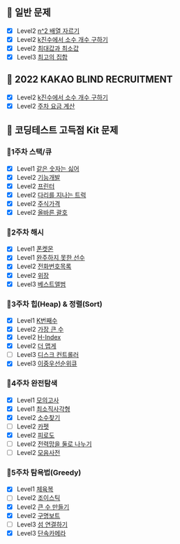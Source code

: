 ## 📖 일반 문제

- [x] Level2 [n^2 배열 자르기](https://school.programmers.co.kr/learn/courses/30/lessons/87390)
- [x] Level2 [k진수에서 소수 개수 구하기](https://school.programmers.co.kr/learn/courses/30/lessons/92335)
- [x] Level2 [최대값과 최소값](https://school.programmers.co.kr/learn/courses/30/lessons/12939)
- [x] Level3 [최고의 집합](https://school.programmers.co.kr/learn/courses/30/lessons/12938)

## 📖 2022 KAKAO BLIND RECRUITMENT

- [x] Level2 [k진수에서 소수 개수 구하기](https://school.programmers.co.kr/learn/courses/30/lessons/92335)
- [x] Level2 [주차 요금 계산](https://school.programmers.co.kr/learn/courses/30/lessons/92341)

## 📖 코딩테스트 고득점 Kit 문제

### 📝1주차 스택/큐

- [x] Level1 [같은 숫자는 싫어](https://school.programmers.co.kr/learn/courses/30/lessons/12906)
- [x] Level2 [기능개발](https://school.programmers.co.kr/learn/courses/30/lessons/42586)
- [x] Level2 [프린터](https://school.programmers.co.kr/learn/courses/30/lessons/42587)
- [x] Level2 [다리를 지나는 트럭](https://school.programmers.co.kr/learn/courses/30/lessons/42583)
- [x] Level2 [주식가격](https://school.programmers.co.kr/learn/courses/30/lessons/42584)
- [x] Level2 [올바른 괄호](https://school.programmers.co.kr/learn/courses/30/lessons/12909)

### 📝2주차 해시

- [x] Level1 [폰켓몬](https://school.programmers.co.kr/learn/courses/30/lessons/1845)
- [x] Level1 [완주하지 못한 선수](https://school.programmers.co.kr/learn/courses/30/lessons/42576)
- [x] Level2 [전화번호목록](https://school.programmers.co.kr/learn/courses/30/lessons/42577)
- [x] Level2 [위장](https://school.programmers.co.kr/learn/courses/30/lessons/42578)
- [x] Level3 [베스트앨범](https://school.programmers.co.kr/learn/courses/30/lessons/42579)

### 📝3주차 힙(Heap) & 정렬(Sort)

- [x] Level1 [K번째수](https://school.programmers.co.kr/learn/courses/30/lessons/42748)
- [x] Level2 [가장 큰 수](https://school.programmers.co.kr/learn/courses/30/lessons/42746)
- [x] Level2 [H-Index](https://school.programmers.co.kr/learn/courses/30/lessons/42747)
- [x] Level2 [더 맵게](https://school.programmers.co.kr/learn/courses/30/lessons/42626)
- [ ] Level3 [디스크 컨트롤러](https://school.programmers.co.kr/learn/courses/30/lessons/42627)
- [x] Level3 [이중우선순위큐](https://school.programmers.co.kr/learn/courses/30/lessons/42628)

### 📝4주차 완전탐색

- [x] Level1 [모의고사](https://school.programmers.co.kr/learn/courses/30/lessons/42840)
- [x] Level1 [최소직사각형](https://school.programmers.co.kr/learn/courses/30/lessons/86491)
- [x] Level2 [소수찾기](https://school.programmers.co.kr/learn/courses/30/lessons/42839)
- [ ] Level2 [카펫](https://school.programmers.co.kr/learn/courses/30/lessons/42842)
- [x] Level2 [피로도](https://school.programmers.co.kr/learn/courses/30/lessons/87946)
- [ ] Level2 [전력망을 둘로 나누기](https://school.programmers.co.kr/learn/courses/30/lessons/86971)
- [ ] Level2 [모음사전](https://school.programmers.co.kr/learn/courses/30/lessons/84512)

### 📝5주차 탐욕법(Greedy)

- [x] Level1 [체육복](https://school.programmers.co.kr/learn/courses/30/lessons/42862)
- [ ] Level2 [조이스틱](https://school.programmers.co.kr/learn/courses/30/lessons/42860)
- [x] Level2 [큰 수 만들기](https://school.programmers.co.kr/learn/courses/30/lessons/42883)
- [x] Level2 [구명보트](https://school.programmers.co.kr/learn/courses/30/lessons/42885)
- [ ] Level3 [섬 연결하기](https://school.programmers.co.kr/learn/courses/30/lessons/42861)
- [x] Level3 [단속카메라](https://school.programmers.co.kr/learn/courses/30/lessons/42884)
